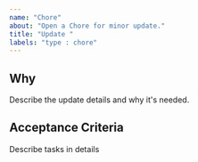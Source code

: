 ```yaml
---
name: "Chore"
about: "Open a Chore for minor update."
title: "Update "
labels: "type : chore"
---
```


## Why

Describe the update details and why it's needed. 
 
## Acceptance Criteria

Describe tasks in details
